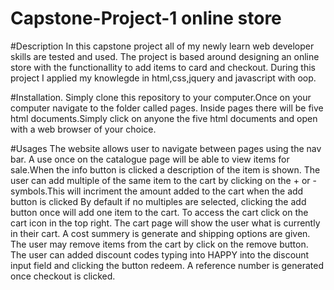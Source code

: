 # Capstone-Project-1 online store

#Description
In this capstone project all of my newly learn web developer skills are tested and used.
The project is based around designing an online store with the functionallity to add items to card and checkout.
During this project I applied my knowlegde in html,css,jquery and javascript with oop.

#Installation.
Simply clone this repository to your computer.Once on your computer navigate to the folder called pages.
Inside pages there will be five html documents.Simply click on anyone the five html documents and open with a web browser of your choice.

#Usages
The website allows user to navigate between pages using the nav bar.
A use once on the catalogue page will be able to view items for sale.When the info button is clicked a description of the item is shown.
The user can add multiple of the same item to the cart by clicking on the + or - symbols.This will incriment the amount added to the cart when the add button is clicked
By default if no multiples are selected, clicking the add button once will add one item to the cart.
To access the cart click on the cart icon in the top right.
The cart page will show the user what is currently in their cart.
A cost summery is generate and shipping options are given.
The user may remove items from the cart by click on the remove button.
The user can added discount codes typing into HAPPY into the discount input field and clicking the button redeem.
A reference number is generated once checkout is clicked.



